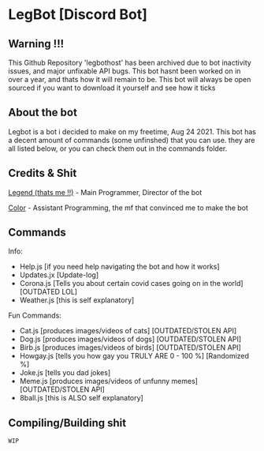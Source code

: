 # LegBot [Discord Bot]

## Warning !!!
This Github Repository 'legbothost' has been archived due to bot inactivity issues, and major unfixable API bugs. This bot hasnt been worked on in over a year, and thats how it will remain to be. This bot will always be open sourced if you want to download it yourself and see how it ticks

## About the bot
Legbot is a bot i decided to make on my freetime, Aug 24 2021. This bot has a decent amount of commands (some unfinshed) that you can use. they are all listed below, or you can check them out in the commands folder.

## Credits & Shit
[Legend (thats me !!)](https://twitter.com/AnimatingLegend) - Main Programmer, Director of the bot

[Color](https://github.com/colorlol) - Assistant Programming, the mf that convinced me to make the bot

## Commands
Info:
- Help.js [if you need help navigating the bot and how it works]
- Updates.jx [Update-log]
- Corona.js [Tells you about certain covid cases going on in the world] [OUTDATED LOL]
- Weather.js [this is self explanatory]

Fun Commands:
- Cat.js [produces images/videos of cats] [OUTDATED/STOLEN API]
- Dog.js [produces images/videos of dogs] [OUTDATED/STOLEN API]
- Birb.js [produces images/videos of birds] [OUTDATED/STOLEN API]
- Howgay.js [tells you how gay you TRULY ARE 0 - 100 %] [Randomized %]
- Joke.js [tells you dad jokes] 
- Meme.js [produces images/videos of unfunny memes] [OUTDATED/STOLEN API]
- 8ball.js [this is ALSO self explanatory]

## Compiling/Building shit
``` WIP ```

